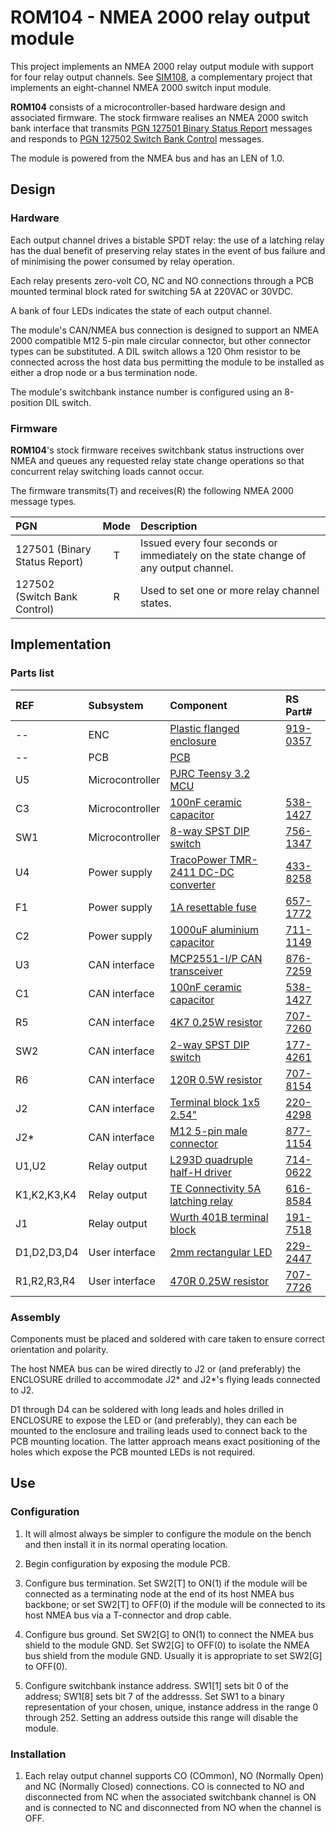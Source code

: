 # ROM104 - NMEA 2000 relay output module

This project implements an NMEA 2000 relay output module with
support for four relay output channels.
See
[SIM108](https://github.com/preeve9534/SIM108/),
a complementary project that implements an eight-channel NMEA
2000 switch input module.

__ROM104__ consists of a microcontroller-based hardware design
and associated firmware.
The stock firmware realises an NMEA 2000 switch bank interface
that transmits
[PGN 127501 Binary Status Report]() messages
and responds to
[PGN 127502 Switch Bank Control]() messages.

The module is powered from the NMEA bus and has an LEN of 1.0.

## Design

### Hardware

Each output channel drives a bistable SPDT relay: the use of a
latching relay has the dual benefit of preserving relay states
in the event of bus failure and of minimising the power consumed
by relay operation.

Each relay presents zero-volt CO, NC and NO connections through
a PCB mounted terminal block rated for switching 5A at 220VAC or
30VDC.

A bank of four LEDs indicates the state of each output channel.

The module's CAN/NMEA bus connection is designed to support an
NMEA 2000 compatible M12 5-pin male circular connector, but
other connector types can be substituted.
A DIL switch allows a 120 Ohm resistor to be connected across
the host data bus permitting the module to be installed as
either a drop node or a bus termination node.

The module's switchbank instance number is configured using an
8-position DIL switch.

### Firmware

__ROM104__'s stock firmware receives switchbank status instructions
over NMEA and queues any requested relay state change operations so
that concurrent relay switching loads cannot occur.

The firmware transmits(T) and receives(R) the following NMEA 2000
message types.

| PGN                           | Mode   | Description |
| :---                          | :----: | :---------- |
| 127501 (Binary Status Report) | T      | Issued every four seconds or immediately on the state change of any output channel. |
| 127502 (Switch Bank Control)  | R      | Used to set one or more relay channel states. |  

## Implementation

### Parts list

| REF   | Subsystem       | Component               | RS Part#|
| :---  | :---            | :---                    | :--- |
| --    | ENC             | [Plastic flanged enclosure](https://docs.rs-online.com/1460/0900766b814af994.pdf) | [919-0357](https://uk.rs-online.com/web/p/general-purpose-enclosures/9190357) |
| --    | PCB             | [PCB](./ROM104.brd.pdf) | |
| U5    | Microcontroller | [PJRC Teensy 3.2 MCU](https://www.pjrc.com/store/teensy32.html) |
| C3    | Microcontroller | [100nF ceramic capacitor](https://docs.rs-online.com/554d/0900766b817069f5.pdf)| [538-1427](https://uk.rs-online.com/web/p/mlccs-multilayer-ceramic-capacitors/5381427) |
| SW1   | Microcontroller | [8-way SPST DIP switch](https://docs.rs-online.com/c98b/0900766b810b550f.pdf) | [756-1347](https://uk.rs-online.com/web/p/dip-sip-switches/7561347/) |
| U4    | Power supply    | [TracoPower TMR-2411 DC-DC converter](https://docs.rs-online.com/1b79/0900766b8172f5cb.pdf) | [433-8258](https://uk.rs-online.com/web/p/dc-dc-converters/4338258) |
| F1    | Power supply    | [1A resettable fuse](https://docs.rs-online.com/ec39/0900766b80bc9043.pdf) | [657-1772](https://uk.rs-online.com/web/p/resettable-fuses/6571772) |
| C2    | Power supply    | [1000uF aluminium capacitor](https://docs.rs-online.com/0d4a/0900766b815816c4.pdf) | [711-1149](https://uk.rs-online.com/web/p/aluminium-capacitors/7111148) |
| U3    | CAN interface   | [MCP2551-I/P CAN transceiver](https://docs.rs-online.com/f763/0900766b8140ba57.pdf) | [876-7259](https://uk.rs-online.com/web/p/can-interface-ics/8767259) | 
| C1    | CAN interface   | [100nF ceramic capacitor](https://docs.rs-online.com/554d/0900766b817069f5.pdf)| [538-1427](https://uk.rs-online.com/web/p/mlccs-multilayer-ceramic-capacitors/5381427) |
| R5    | CAN interface   | [4K7 0.25W resistor](https://docs.rs-online.com/d566/A700000008919924.pdf) | [707-7260](https://uk.rs-online.com/web/p/through-hole-resistors/7077726) |
| SW2   | CAN interface   | [2-way SPST DIP switch](https://docs.rs-online.com/a014/0900766b81670159.pdf) | [177-4261](https://uk.rs-online.com/web/p/dip-sip-switches/1774261) |
| R6    | CAN interface   | [120R 0.5W resistor](https://docs.rs-online.com/1e48/0900766b8157ae0f.pdf) | [707-8154](https://uk.rs-online.com/web/p/through-hole-resistors/7078154) |
| J2    | CAN interface   | [Terminal block 1x5 2.54"](https://docs.rs-online.com/85fb/0900766b816edda7.pdf) | [220-4298](https://uk.rs-online.com/web/p/pcb-terminal-blocks/2204298) |
| J2*   | CAN interface   | [M12 5-pin male connector ](https://docs.rs-online.com/6e45/A700000007926144.pdf) | [877-1154](https://uk.rs-online.com/web/p/industrial-circular-connectors/8771154) |
| U1,U2 | Relay output    | [L293D quadruple half-H driver](https://docs.rs-online.com/90a7/0900766b8135fae0.pdf) | [714-0622](https://uk.rs-online.com/web/p/motor-driver-ics/7140622) |
| K1,K2,K3,K4 | Relay output | [TE Connectivity 5A latching relay](https://docs.rs-online.com/39e5/0900766b81397a52.pdf) | [616-8584](https://uk.rs-online.com/web/p/power-relays/6168584) |
| J1 | Relay output | [Wurth 401B terminal block](https://docs.rs-online.com/238a/0900766b8173e753.pdf) | [191-7518](https://uk.rs-online.com/web/p/pcb-terminal-blocks/1917518) |
| D1,D2,D3,D4 | User interface | [2mm rectangular LED](https://docs.rs-online.com/3547/0900766b81384f75.pdf) | [229-2447](https://uk.rs-online.com/web/p/leds/2292447) |
| R1,R2,R3,R4 | User interface | [470R 0.25W resistor](https://docs.rs-online.com/d566/A700000008919924.pdf) | [707-7726](https://uk.rs-online.com/web/p/through-hole-resistors/7077726/) |

### Assembly

Components must be placed and soldered with care taken to ensure
correct orientation and polarity.

The host NMEA bus can be wired directly to J2 or (and preferably)
the ENCLOSURE drilled to accommodate J2* and J2*'s flying leads
connected to J2.

D1 through D4 can be soldered with long leads and holes drilled in
ENCLOSURE to expose the LED or (and preferably), they can each be
mounted to the enclosure and trailing leads used to connect back
to the PCB mounting location.
The latter approach means exact positioning of the holes which
expose the PCB mounted LEDs is not required.

## Use

### Configuration

1. It will almost always be simpler to configure the module on the bench
   and then install it in its normal operating location.

2. Begin configuration by exposing the module PCB.

3. Configure bus termination.
   Set SW2[T] to ON(1) if the module will be connected as a terminating node
   at the end of its host NMEA bus backbone; or
   set SW2[T] to OFF(0) if the module will be connected to its host NMEA bus
   via a T-connector and drop cable.

4. Configure bus ground.
   Set SW2[G] to ON(1) to connect the NMEA bus shield to the module GND.
   Set SW2[G] to OFF(0) to isolate the NMEA bus shield from the module GND.
   Usually it is appropriate to set SW2[G] to OFF(0).

5. Configure switchbank instance address.
   SW1[1] sets bit 0 of the address; SW1[8] sets bit 7 of the addresss.
   Set SW1 to a binary representation of your chosen, unique, instance
   address in the range 0 through 252.
   Setting an address outside this range will disable the module.
   
### Installation

1. Each relay output channel supports CO (COmmon), NO (Normally Open) and NC
   (Normally Closed) connections.
   CO is connected to NO and disconnected from NC when the associated switchbank
   channel is ON and is connected to NC and disconnected from NO when the
   channel is OFF.
